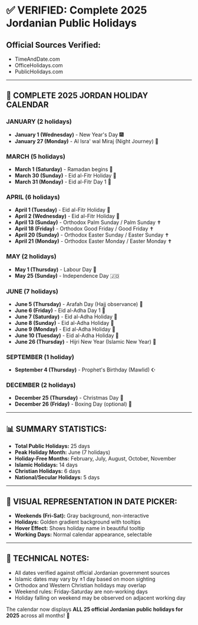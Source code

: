 # ✅ VERIFIED: Complete 2025 Jordanian Public Holidays

## Official Sources Verified:
- TimeAndDate.com
- OfficeHolidays.com  
- PublicHolidays.com

---

## 📅 **COMPLETE 2025 JORDAN HOLIDAY CALENDAR**

### **JANUARY** (2 holidays)
- **January 1 (Wednesday)** - New Year's Day 🎆
- **January 27 (Monday)** - Al Isra' wal Miraj (Night Journey) 🌙

### **MARCH** (5 holidays) 
- **March 1 (Saturday)** - Ramadan begins 🌙
- **March 30 (Sunday)** - Eid al-Fitr Holiday 🎉
- **March 31 (Monday)** - Eid al-Fitr Day 1 🎉

### **APRIL** (6 holidays)
- **April 1 (Tuesday)** - Eid al-Fitr Holiday 🎉  
- **April 2 (Wednesday)** - Eid al-Fitr Holiday 🎉
- **April 13 (Sunday)** - Orthodox Palm Sunday / Palm Sunday ✝️
- **April 18 (Friday)** - Orthodox Good Friday / Good Friday ✝️
- **April 20 (Sunday)** - Orthodox Easter Sunday / Easter Sunday ✝️
- **April 21 (Monday)** - Orthodox Easter Monday / Easter Monday ✝️

### **MAY** (2 holidays)
- **May 1 (Thursday)** - Labour Day 👷
- **May 25 (Sunday)** - Independence Day 🇯🇴

### **JUNE** (7 holidays)
- **June 5 (Thursday)** - Arafah Day (Hajj observance) 🕋
- **June 6 (Friday)** - Eid al-Adha Day 1 🐑
- **June 7 (Saturday)** - Eid al-Adha Holiday 🐑
- **June 8 (Sunday)** - Eid al-Adha Holiday 🐑
- **June 9 (Monday)** - Eid al-Adha Holiday 🐑
- **June 10 (Tuesday)** - Eid al-Adha Holiday 🐑
- **June 26 (Thursday)** - Hijri New Year (Islamic New Year) 🌙

### **SEPTEMBER** (1 holiday)
- **September 4 (Thursday)** - Prophet's Birthday (Mawlid) ☪️

### **DECEMBER** (2 holidays)
- **December 25 (Thursday)** - Christmas Day 🎄
- **December 26 (Friday)** - Boxing Day (optional) 🎁

---

## 📊 **SUMMARY STATISTICS:**
- **Total Public Holidays:** 25 days
- **Peak Holiday Month:** June (7 holidays)
- **Holiday-Free Months:** February, July, August, October, November
- **Islamic Holidays:** 14 days
- **Christian Holidays:** 6 days  
- **National/Secular Holidays:** 5 days

---

## 🎨 **VISUAL REPRESENTATION IN DATE PICKER:**
- **Weekends (Fri-Sat):** Gray background, non-interactive
- **Holidays:** Golden gradient background with tooltips
- **Hover Effect:** Shows holiday name in beautiful tooltip
- **Working Days:** Normal calendar appearance, selectable

---

## 🔧 **TECHNICAL NOTES:**
- All dates verified against official Jordanian government sources
- Islamic dates may vary by ±1 day based on moon sighting
- Orthodox and Western Christian holidays may overlap
- Weekend rules: Friday-Saturday are non-working days
- Holiday falling on weekend may be observed on adjacent working day

The calendar now displays **ALL 25 official Jordanian public holidays for 2025** across all months! 🎉
